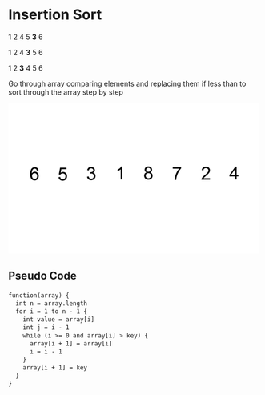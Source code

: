 # Insertion Sort
1 2 4 5 **3** 6

1 2 4 **3** 5 6

1 2 **3** 4 5 6

Go through array comparing elements and replacing them if less than to sort through the array step by step 

![A gif of selection sort](https://raw.githubusercontent.com/Azbo400/DataStructuresAndAlgorithms/master/Insertion%20Sort/InsertionSort.gif)

## Pseudo Code
```
function(array) {
  int n = array.length
  for i = 1 to n - 1 {
    int value = array[i]
    int j = i - 1
    while (i >= 0 and array[i] > key) {
      array[i + 1] = array[i]
      i = i - 1
    }
    array[i + 1] = key
  }
}
```